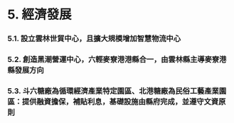 # 5. 經濟發展

### 5.1. 設立雲林世貿中心，且擴大規模增加智慧物流中心

### 5.2. 創造黑潮營運中心，六輕麥寮港港縣合一，由雲林縣主導麥寮港縣發展方向

### 5.3. 斗六糖廠為循環經濟產業特定園區、北港糖廠為民俗工藝產業園區：提供融資擔保，補貼利息，基礎設施由縣府完成，並遵守文資原則

